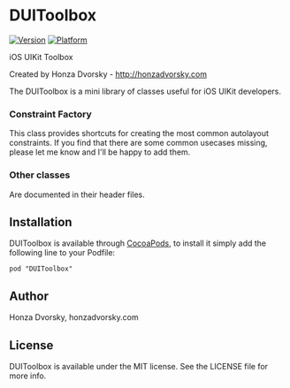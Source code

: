# DUIToolbox

[![Version](http://cocoapod-badges.herokuapp.com/v/DUIToolbox/badge.png)](http://cocoadocs.org/docsets/DUIToolbox)
[![Platform](http://cocoapod-badges.herokuapp.com/p/DUIToolbox/badge.png)](http://cocoadocs.org/docsets/DUIToolbox)

iOS UIKit Toolbox

Created by Honza Dvorsky - http://honzadvorsky.com

The DUIToolbox is a mini library of classes useful for iOS UIKit developers.

### Constraint Factory
This class provides shortcuts for creating the most common autolayout constraints. If you find that there are some common usecases missing, please let me know and I'll be happy to add them.

### Other classes
Are documented in their header files.

## Installation

DUIToolbox is available through [CocoaPods](http://cocoapods.org), to install
it simply add the following line to your Podfile:

    pod "DUIToolbox"

## Author

Honza Dvorsky, honzadvorsky.com

## License

DUIToolbox is available under the MIT license. See the LICENSE file for more info.

